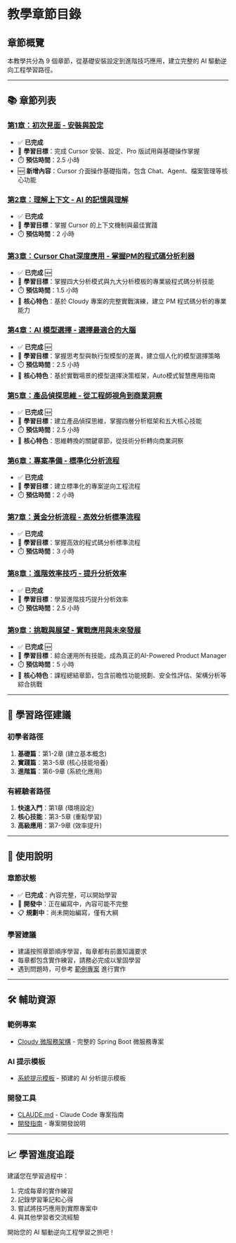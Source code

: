 # 教學章節目錄

## 章節概覽

本教學共分為 9 個章節，從基礎安裝設定到進階技巧應用，建立完整的 AI 驅動逆向工程學習路徑。

---

## 📚 章節列表

### [第1章：初次見面 - 安裝與設定](./01-installation-setup.md)
- ✅ **已完成**
- 🎯 **學習目標**：完成 Cursor 安裝、設定、Pro 版試用與基礎操作掌握
- ⏱️ **預估時間**：2.5 小時
- 🆕 **新增內容**：Cursor 介面操作基礎指南，包含 Chat、Agent、檔案管理等核心功能

### [第2章：理解上下文 - AI 的記憶與理解](./02-understanding-context.md)
- ✅ **已完成**
- 🎯 **學習目標**：掌握 Cursor 的上下文機制與最佳實踐
- ⏱️ **預估時間**：2 小時

### [第3章：Cursor Chat深度應用 - 掌握PM的程式碼分析利器](./03-core-modes.md)
- ✅ **已完成** 🆕
- 🎯 **學習目標**：掌握四大分析模式與九大分析模板的專業級程式碼分析技能
- ⏱️ **預估時間**：1.5 小時
- 🌟 **核心特色**：基於 Cloudy 專案的完整實戰演練，建立 PM 程式碼分析的專業能力

### [第4章：AI 模型選擇 - 選擇最適合的大腦](./04-model-selection.md)
- ✅ **已完成** 🆕
- 🎯 **學習目標**：掌握思考型與執行型模型的差異，建立個人化的模型選擇策略
- ⏱️ **預估時間**：2.5 小時
- 🌟 **核心特色**：基於實戰場景的模型選擇決策框架，Auto模式智慧應用指南

### [第5章：產品偵探思維 - 從工程師視角到商業洞察](./05-detective-mindset.md)
- ✅ **已完成** 🆕
- 🎯 **學習目標**：建立產品偵探思維，掌握四層分析框架和五大核心技能
- ⏱️ **預估時間**：2.5 小時
- 🌟 **核心特色**：思維轉換的關鍵章節，從技術分析轉向商業洞察

### [第6章：專案準備 - 標準化分析流程](./06-project-preparation.md)
- ✅ **已完成**
- 🎯 **學習目標**：建立標準化的專案逆向工程流程
- ⏱️ **預估時間**：2 小時

### [第7章：黃金分析流程 - 高效分析標準流程](./07-golden-analysis-flow.md)
- ✅ **已完成**
- 🎯 **學習目標**：掌握高效的程式碼分析標準流程
- ⏱️ **預估時間**：3 小時

### [第8章：進階效率技巧 - 提升分析效率](./08-advanced-techniques.md)
- ✅ **已完成**
- 🎯 **學習目標**：學習進階技巧提升分析效率
- ⏱️ **預估時間**：2.5 小時

### [第9章：挑戰與展望 - 實戰應用與未來發展](./09-challenges-future.md)
- ✅ **已完成** 🆕
- 🎯 **學習目標**：綜合運用所有技能，成為真正的AI-Powered Product Manager
- ⏱️ **預估時間**：5 小時
- 🌟 **核心特色**：課程總結章節，包含前瞻性功能規劃、安全性評估、架構分析等綜合挑戰

---

## 🎯 學習路徑建議

### 初學者路徑
1. **基礎篇**：第1-2章 (建立基本概念)
2. **實踐篇**：第3-5章 (核心技能培養)
3. **進階篇**：第6-9章 (系統化應用)

### 有經驗者路徑
1. **快速入門**：第1章 (環境設定)
2. **核心技能**：第3-5章 (重點學習)
3. **高級應用**：第7-9章 (效率提升)

---

## 📖 使用說明

### 章節狀態
- ✅ **已完成**：內容完整，可以開始學習
- 🚧 **開發中**：正在編寫中，內容可能不完整
- 📋 **規劃中**：尚未開始編寫，僅有大綱

### 學習建議
- 建議按照章節順序學習，每章都有前置知識要求
- 每章都包含實作練習，請務必完成以鞏固學習
- 遇到問題時，可參考 [範例專案](../../tutorial-sample-project/) 進行實作

---

## 🛠️ 輔助資源

### 範例專案
- [Cloudy 微服務架構](../../tutorial-sample-project/) - 完整的 Spring Boot 微服務專案

### AI 提示模板
- [系統提示模板](../../reverse-system-prompt/) - 預建的 AI 分析提示模板

### 開發工具
- [CLAUDE.md](../../CLAUDE.md) - Claude Code 專案指南
- [開發指南](../../DEVELOPMENT_GUIDE.md) - 專案開發說明

---

## 📈 學習進度追蹤

建議您在學習過程中：
1. 完成每章的實作練習
2. 記錄學習筆記和心得
3. 嘗試將技巧應用到實際專案中
4. 與其他學習者交流經驗

開始您的 AI 驅動逆向工程學習之旅吧！